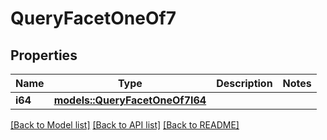 # QueryFacetOneOf7

## Properties

Name | Type | Description | Notes
------------ | ------------- | ------------- | -------------
**i64** | [**models::QueryFacetOneOf7I64**](QueryFacet_oneOf_7_I64.md) |  | 

[[Back to Model list]](../README.md#documentation-for-models) [[Back to API list]](../README.md#documentation-for-api-endpoints) [[Back to README]](../README.md)


